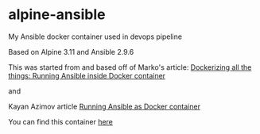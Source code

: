 # alpine-ansible
My Ansible docker container used in devops pipeline

Based on Alpine 3.11 and Ansible 2.9.6

This was started from and based off of Marko's article:
[Dockerizing all the things: Running Ansible inside Docker container](https://ruleoftech.com/2017/dockerizing-all-the-things-running-ansible-inside-docker-container)

and

Kayan Azimov article [Running Ansible as Docker container](https://ifritltd.com/2017/10/20/running-ansible-as-docker-container/)

You can find this container [here](https://hub.docker.com/repository/docker/andrewjkrull/alpine-ansible)
